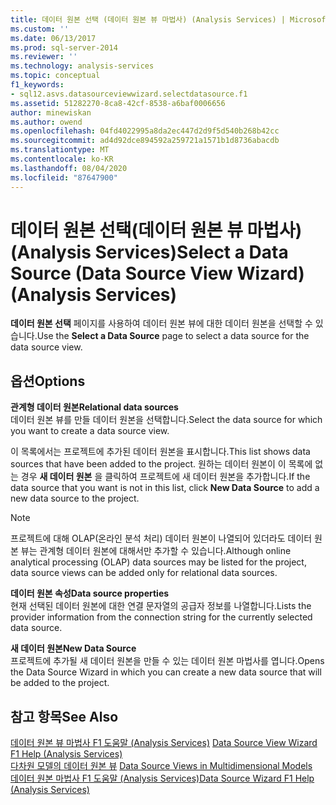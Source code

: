 ```yaml
---
title: 데이터 원본 선택 (데이터 원본 뷰 마법사) (Analysis Services) | Microsoft Docs
ms.custom: ''
ms.date: 06/13/2017
ms.prod: sql-server-2014
ms.reviewer: ''
ms.technology: analysis-services
ms.topic: conceptual
f1_keywords:
- sql12.asvs.datasourceviewwizard.selectdatasource.f1
ms.assetid: 51282270-8ca8-42cf-8538-a6baf0006656
author: minewiskan
ms.author: owend
ms.openlocfilehash: 04fd4022995a8da2ec447d2d9f5d540b268b42cc
ms.sourcegitcommit: ad4d92dce894592a259721a1571b1d8736abacdb
ms.translationtype: MT
ms.contentlocale: ko-KR
ms.lasthandoff: 08/04/2020
ms.locfileid: "87647900"
---
```

# <a name="select-a-data-source-data-source-view-wizard-analysis-services"></a><span data-ttu-id="5b6e9-102">데이터 원본 선택(데이터 원본 뷰 마법사)(Analysis Services)</span><span class="sxs-lookup"><span data-stu-id="5b6e9-102">Select a Data Source (Data Source View Wizard) (Analysis Services)</span></span>
  <span data-ttu-id="5b6e9-103">**데이터 원본 선택** 페이지를 사용하여 데이터 원본 뷰에 대한 데이터 원본을 선택할 수 있습니다.</span><span class="sxs-lookup"><span data-stu-id="5b6e9-103">Use the **Select a Data Source** page to select a data source for the data source view.</span></span>  
  
## <a name="options"></a><span data-ttu-id="5b6e9-104">옵션</span><span class="sxs-lookup"><span data-stu-id="5b6e9-104">Options</span></span>  
 <span data-ttu-id="5b6e9-105">**관계형 데이터 원본**</span><span class="sxs-lookup"><span data-stu-id="5b6e9-105">**Relational data sources**</span></span>  
 <span data-ttu-id="5b6e9-106">데이터 원본 뷰를 만들 데이터 원본을 선택합니다.</span><span class="sxs-lookup"><span data-stu-id="5b6e9-106">Select the data source for which you want to create a data source view.</span></span>  
  
 <span data-ttu-id="5b6e9-107">이 목록에서는 프로젝트에 추가된 데이터 원본을 표시합니다.</span><span class="sxs-lookup"><span data-stu-id="5b6e9-107">This list shows data sources that have been added to the project.</span></span> <span data-ttu-id="5b6e9-108">원하는 데이터 원본이 이 목록에 없는 경우 **새 데이터 원본** 을 클릭하여 프로젝트에 새 데이터 원본을 추가합니다.</span><span class="sxs-lookup"><span data-stu-id="5b6e9-108">If the data source that you want is not in this list, click **New Data Source** to add a new data source to the project.</span></span>  
  
> [!NOTE]  
>  <span data-ttu-id="5b6e9-109">프로젝트에 대해 OLAP(온라인 분석 처리) 데이터 원본이 나열되어 있더라도 데이터 원본 뷰는 관계형 데이터 원본에 대해서만 추가할 수 있습니다.</span><span class="sxs-lookup"><span data-stu-id="5b6e9-109">Although online analytical processing (OLAP) data sources may be listed for the project, data source views can be added only for relational data sources.</span></span>  
  
 <span data-ttu-id="5b6e9-110">**데이터 원본 속성**</span><span class="sxs-lookup"><span data-stu-id="5b6e9-110">**Data source properties**</span></span>  
 <span data-ttu-id="5b6e9-111">현재 선택된 데이터 원본에 대한 연결 문자열의 공급자 정보를 나열합니다.</span><span class="sxs-lookup"><span data-stu-id="5b6e9-111">Lists the provider information from the connection string for the currently selected data source.</span></span>  
  
 <span data-ttu-id="5b6e9-112">**새 데이터 원본**</span><span class="sxs-lookup"><span data-stu-id="5b6e9-112">**New Data Source**</span></span>  
 <span data-ttu-id="5b6e9-113">프로젝트에 추가될 새 데이터 원본을 만들 수 있는 데이터 원본 마법사를 엽니다.</span><span class="sxs-lookup"><span data-stu-id="5b6e9-113">Opens the Data Source Wizard in which you can create a new data source that will be added to the project.</span></span>  
  
## <a name="see-also"></a><span data-ttu-id="5b6e9-114">참고 항목</span><span class="sxs-lookup"><span data-stu-id="5b6e9-114">See Also</span></span>  
 <span data-ttu-id="5b6e9-115">[데이터 원본 뷰 마법사 F1 도움말 &#40;Analysis Services&#41;](data-source-view-wizard-f1-help-analysis-services.md) </span><span class="sxs-lookup"><span data-stu-id="5b6e9-115">[Data Source View Wizard F1 Help &#40;Analysis Services&#41;](data-source-view-wizard-f1-help-analysis-services.md) </span></span>  
 <span data-ttu-id="5b6e9-116">[다차원 모델의 데이터 원본 뷰](multidimensional-models/data-source-views-in-multidimensional-models.md) </span><span class="sxs-lookup"><span data-stu-id="5b6e9-116">[Data Source Views in Multidimensional Models](multidimensional-models/data-source-views-in-multidimensional-models.md) </span></span>  
 [<span data-ttu-id="5b6e9-117">데이터 원본 마법사 F1 도움말 &#40;Analysis Services&#41;</span><span class="sxs-lookup"><span data-stu-id="5b6e9-117">Data Source Wizard F1 Help &#40;Analysis Services&#41;</span></span>](data-source-wizard-f1-help-analysis-services.md)  
  
  
